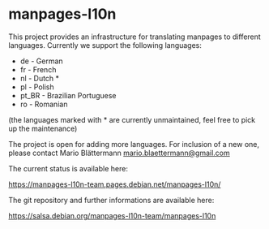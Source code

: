 # manpages-l10n

This project provides an infrastructure for translating manpages to different
languages. Currently we support the following languages:

*  de - German
*  fr - French
*  nl - Dutch *
*  pl - Polish
*  pt_BR - Brazilian Portuguese
*  ro - Romanian

(the languages marked with * are currently unmaintained, feel free to pick up
the maintenance)

The project is open for adding more languages. For inclusion of a new one,
please contact Mario Blättermann <mario.blaettermann@gmail.com> 

The current status is available here:

https://manpages-l10n-team.pages.debian.net/manpages-l10n/

The git repository and further informations are available here:

https://salsa.debian.org/manpages-l10n-team/manpages-l10n
